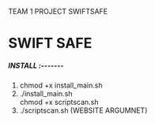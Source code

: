 TEAM 1 PROJECT SWIFTSAFE
<h1>SWIFT SAFE</h1>

<h5>  INSTALL :-------</h5>
<ol type="1">
  <li>chmod +x install_main.sh </li> 
  <li> ./install_main.sh </li>
  <l1>chmod +x scriptscan.sh </l1>
  <li> ./scriptscan.sh (WEBSITE ARGUMNET) </li>
</ol>

